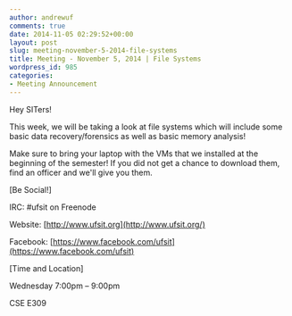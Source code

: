 ```yaml
---
author: andrewuf
comments: true
date: 2014-11-05 02:29:52+00:00
layout: post
slug: meeting-november-5-2014-file-systems
title: Meeting - November 5, 2014 | File Systems
wordpress_id: 985
categories:
- Meeting Announcement
---
```


Hey SITers!







This week, we will be taking a look at file systems which will include some basic data recovery/forensics as well as basic memory analysis!







Make sure to bring your laptop with the VMs that we installed at the beginning of the semester! If you did not get a chance to download them, find an officer and we'll give you them.










[Be Social!]




IRC: #ufsit on Freenode




Website: [http://www.ufsit.org](http://www.ufsit.org/)




Facebook: [https://www.facebook.com/ufsit](https://www.facebook.com/ufsit)







[Time and Location]




Wednesday 7:00pm – 9:00pm




CSE E309



